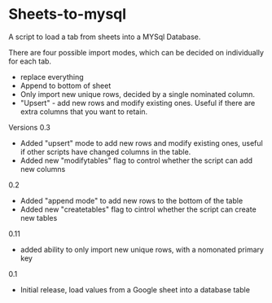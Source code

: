 # Sheets-to-mysql
A script to load a tab from sheets into a MYSql Database. 

There are four possible import modes, which can be decided on individually for each tab.

* replace everything
* Append to bottom of sheet
* Only import new unique rows, decided by a single nominated column.
* "Upsert" - add new rows and modify existing ones. Useful if there are extra columns that you want to retain.

Versions
0.3
* Added "upsert" mode to add new rows and modify existing ones, useful if other scripts have changed columns in the table.
* Added new "modifytables" flag to control whether the script can add new columns

0.2
* Added "append mode" to add new rows to the bottom of the table
* Added new "createtables" flag to cintrol whether the script can create new tables

0.11
* added ability to only import new unique rows, with a nomonated primary key

0.1
* Initial release, load values from a Google sheet into a database table
